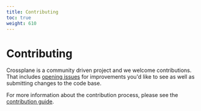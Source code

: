 ```yaml
---
title: Contributing
toc: true
weight: 610
---
```

# Contributing

Crossplane is a community driven project and we welcome contributions.
That includes [opening issues](https://github.com/crossplaneio/crossplane/issues) for improvements you'd like to see as well as submitting changes to the code base.

For more information about the contribution process, please see the [contribution guide](https://github.com/crossplaneio/crossplane/blob/master/CONTRIBUTING.md).